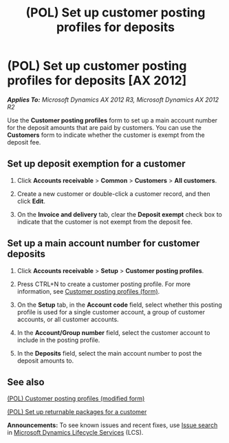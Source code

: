﻿---
title: (POL) Set up customer posting profiles for deposits
TOCTitle: (POL) Set up customer posting profiles for deposits
ms:assetid: 48ad9fff-cb9e-42e3-9476-3007d2d76c10
ms:mtpsurl: https://technet.microsoft.com/en-us/library/JJ911063(v=AX.60)
ms:contentKeyID: 52075332
ms.date: 04/18/2014
mtps_version: v=AX.60
f1_keywords:
- customer posting profiles
- Poland
---

# (POL) Set up customer posting profiles for deposits [AX 2012]


_**Applies To:** Microsoft Dynamics AX 2012 R3, Microsoft Dynamics AX 2012 R2_

Use the **Customer posting profiles** form to set up a main account number for the deposit amounts that are paid by customers. You can use the **Customers** form to indicate whether the customer is exempt from the deposit fee.

## Set up deposit exemption for a customer

1.  Click **Accounts receivable** \> **Common** \> **Customers** \> **All customers**.

2.  Create a new customer or double-click a customer record, and then click **Edit**.

3.  On the **Invoice and delivery** tab, clear the **Deposit exempt** check box to indicate that the customer is not exempt from the deposit fee.

## Set up a main account number for customer deposits

1.  Click **Accounts receivable** \> **Setup** \> **Customer posting profiles**.

2.  Press CTRL+N to create a customer posting profile. For more information, see [Customer posting profiles (form)](https://technet.microsoft.com/en-us/library/aa600572\(v=ax.60\)).

3.  On the **Setup** tab, in the **Account code** field, select whether this posting profile is used for a single customer account, a group of customer accounts, or all customer accounts.

4.  In the **Account/Group number** field, select the customer account to include in the posting profile.

5.  In the **Deposits** field, select the main account number to post the deposit amounts to.

## See also

[(POL) Customer posting profiles (modified form)](https://technet.microsoft.com/en-us/library/jj923262\(v=ax.60\))

[(POL) Set up returnable packages for a customer](pol-set-up-returnable-packages-for-a-customer.md)

  
**Announcements:** To see known issues and recent fixes, use [Issue search](http://go.microsoft.com/fwlink/?linkid=389258) in [Microsoft Dynamics Lifecycle Services](http://go.microsoft.com/fwlink/?linkid=306505) (LCS).

